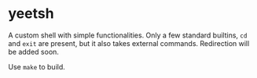 # yeetsh
A custom shell with simple functionalities. Only a few standard builtins, `cd` and `exit` are present, but it also takes external commands. 
Redirection will be added soon.
  
Use `make` to build.
